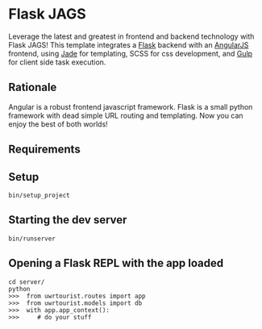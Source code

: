 Flask JAGS
==============

Leverage the latest and greatest in frontend and backend technology with Flask JAGS! This template integrates a [Flask](http://flask.pocoo.org/) backend with an [AngularJS](https://www.angularjs.org/) frontend, using [Jade](http://jade-lang.com/) for templating, SCSS for css development, and [Gulp](http://gulpjs.com/) for client side task execution.

## Rationale
Angular is a robust frontend javascript framework. Flask is a small python framework with dead simple URL routing and templating. Now you can enjoy the best of both worlds!

## Requirements


## Setup

    bin/setup_project

## Starting the dev server

    bin/runserver

## Opening a Flask REPL with the app loaded

    cd server/
    python
    >>>  from uwrtourist.routes import app
    >>>  from uwrtourist.models import db
    >>>  with app.app_context():
    >>>     # do your stuff

